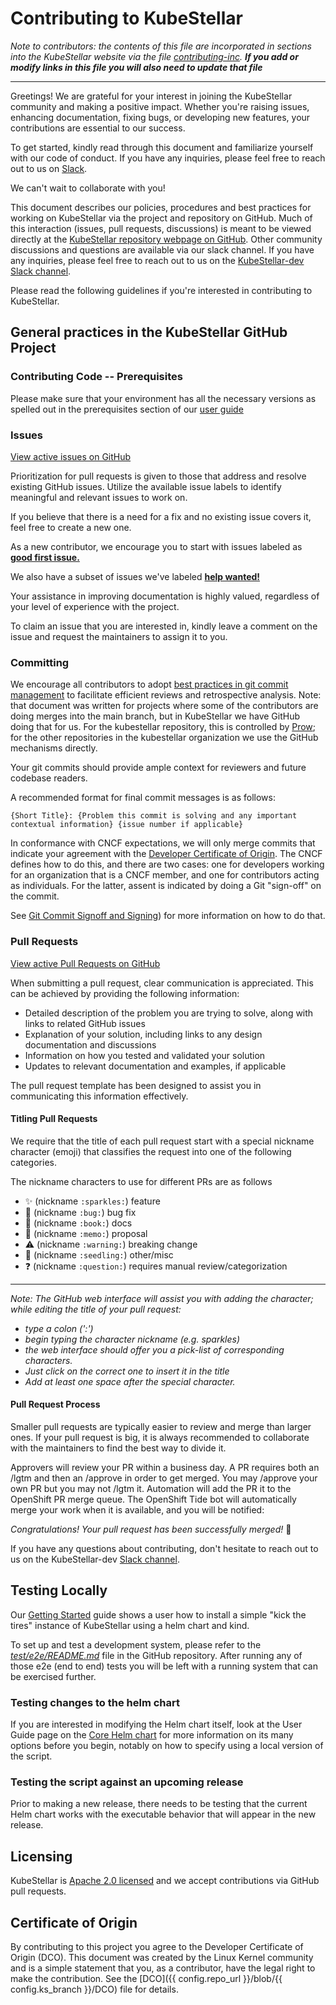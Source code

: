 # Contributing to KubeStellar

_Note to contributors: the contents of this file are incorporated in sections into the KubeStellar website via the file [contributing-inc](./docs/content/contribution-guidelines/contributing-inc.md). **If you add or modify links in this file you will also need to update that file**_

---

<!--guidelines-start-->
Greetings! We are grateful for your interest in joining the KubeStellar community and making a positive impact. Whether you're raising issues, enhancing documentation, fixing bugs, or developing new features, your contributions are essential to our success.

To get started, kindly read through this document and familiarize yourself with our code of conduct. If you have any inquiries, please feel free to reach out to us on [Slack](https://kubernetes.slack.com/archives/C058SUSL5AA).

We can't wait to collaborate with you!


This document describes our policies, procedures and best practices for working on KubeStellar via the project and repository on GitHub. Much of this interaction (issues, pull requests, discussions) is meant to be viewed directly at the [KubeStellar repository webpage on GitHub](https://github.com/kubestellar/kubestellar/). Other community discussions and questions are available via our slack channel. If you have any inquiries, please feel free to reach out to us on the [KubeStellar-dev Slack channel](https://kubernetes.slack.com/archives/C058SUSL5AA/).

Please read the following guidelines if you're interested in contributing to KubeStellar.

## General practices in the KubeStellar GitHub Project

### Contributing Code -- Prerequisites
<!--end-first-include-->
Please make sure that your environment has all the necessary versions as spelled out in the prerequisites section of our [user guide](./docs/content/direct/pre-reqs.md)
<!--start-second-include-->

### Issues
[View active issues on GitHub](https://github.com/kubestellar/kubestellar/issues)

Prioritization for pull requests is given to those that address and resolve existing GitHub issues. Utilize the available issue labels to identify meaningful and relevant issues to work on.

If you believe that there is a need for a fix and no existing issue covers it, feel free to create a new one.

As a new contributor, we encourage you to start with issues labeled as **[good first issue.](https://github.com/kubestellar/kubestellar/issues?q=is%3Aissue%20state%3Aopen%20label%3A%22good%20first%20issue%22)**

We also have a subset of issues we've labeled **[help wanted!](https://github.com/kubestellar/kubestellar/labels/help%20wanted)**

Your assistance in improving documentation is highly valued, regardless of your level of experience with the project.

To claim an issue that you are interested in, kindly leave a comment on the issue and request the maintainers to assign it to you.

### Committing
We encourage all contributors to adopt [best practices in git commit management](https://hackmd.io/q22nrXjERBeIGb-fqwrUSg) to facilitate efficient reviews and retrospective analysis. Note: that document was written for projects where some of the contributors are doing merges into the main branch, but in KubeStellar we have GitHub doing that for us. For the kubestellar repository, this is controlled by [Prow](https://docs.prow.k8s.io/); for the other repositories in the kubestellar organization we use the GitHub mechanisms directly.

Your git commits should provide ample context for reviewers and future codebase readers.

A recommended format for final commit messages is as follows:

```
{Short Title}: {Problem this commit is solving and any important contextual information} {issue number if applicable}
```
In conformance with CNCF expectations, we will only merge commits that indicate your agreement with the [Developer Certificate of Origin](#certificate-of-origin). The CNCF defines how to do this, and there are two cases: one for developers working for an organization that is a CNCF member, and one for contributors acting as individuals. For the latter, assent is indicated by doing a Git "sign-off" on the commit. 

<!--end-second-include-->
See [Git Commit Signoff and Signing](./docs/content/direct/pr-signoff.md)) for more information on how to do that.
<!--start-third-include-->

### Pull Requests
[View active Pull Requests on GitHub](https://github.com/kubestellar/kubestellar/pulls)

When submitting a pull request, clear communication is appreciated. This can be achieved by providing the following information:

- Detailed description of the problem you are trying to solve, along with links to related GitHub issues
- Explanation of your solution, including links to any design documentation and discussions
- Information on how you tested and validated your solution
- Updates to relevant documentation and examples, if applicable

The pull request template has been designed to assist you in communicating this information effectively.

#### Titling Pull Requests
We require that the title of each pull request start with a special nickname character (emoji) that classifies the request into one of the following categories. 

The nickname characters to use for different PRs are as follows

- ✨ (nickname `:sparkles:`) feature
- 🐛 (nickname `:bug:`) bug fix
- 📖 (nickname `:book:`) docs
- 📝 (nickname `:memo:`)  proposal
- ⚠️ (nickname `:warning:`) breaking change
- 🌱 (nickname `:seedling:`) other/misc
- ❓ (nickname `:question:`) requires manual review/categorization

---

_Note: The GitHub web interface will assist you with adding the character; while editing the title of your pull request:_

- _type a colon (':')_
- _begin typing the character nickname (_e.g._ sparkles)_
- _the web interface should offer you a pick-list of corresponding characters._
- _Just click on the correct one to insert it in the title_
- _Add at least one space after the special character._

#### Pull Request Process
Smaller pull requests are typically easier to review and merge than larger ones. If your pull request is big, it is always recommended to collaborate with the maintainers to find the best way to divide it.

Approvers will review your PR within a business day. A PR requires both an /lgtm and then an /approve in order to get merged. You may /approve your own PR but you may not /lgtm it. Automation will add the PR it to the OpenShift PR merge queue. The OpenShift Tide bot will automatically merge your work when it is available, and you will be notified:

_Congratulations! Your pull request has been successfully merged!_ 👏

If you have any questions about contributing, don't hesitate to reach out to us on the KubeStellar-dev [Slack channel](https://kubernetes.slack.com/archives/C058SUSL5AA/).



## Testing Locally
<!--end-third-include-->
Our [Getting Started](./docs/content/direct/get-started.md) guide shows a user how to install a simple "kick the tires" instance of KubeStellar using a helm chart and kind.

To set up and test a development system, please refer to the [_test/e2e/README.md_](./test/e2e/README.md) file in the GitHub repository. After running any of those e2e (end to end) tests you will be left with a running system that can be exercised further.

<!--start-fourth-include-->

### Testing changes to the helm chart

<!--end-fourth-include-->
If you are interested in modifying the Helm chart itself, look at the User Guide page on the [Core Helm chart](./docs/content/direct/core-chart.md) for more information on its many options before you begin, notably on how to specify using a local version of the script.

<!--start-fifth-include-->


### Testing the script against an upcoming release

Prior to making a new release, there needs to be testing that the
current Helm chart works with the executable behavior that will
appear in the new release.  

## Licensing
<!--end-fifth-include-->
KubeStellar is [Apache 2.0 licensed](./LICENSE) and we accept contributions via GitHub pull requests.

<!--start-sixth-include-->


## Certificate of Origin

By contributing to this project you agree to the Developer Certificate of
Origin (DCO). This document was created by the Linux Kernel community and is a
simple statement that you, as a contributor, have the legal right to make the
contribution. See the [DCO]({{ config.repo_url }}/blob/{{ config.ks_branch }}/DCO)</a> file for details.
